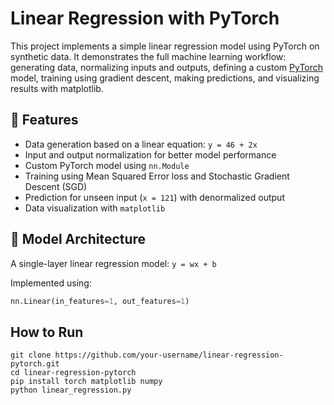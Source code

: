 # Linear Regression with PyTorch

This project implements a simple linear regression model using PyTorch on synthetic data. It demonstrates the full machine learning workflow: generating data, normalizing inputs and outputs, defining a custom [PyTorch](https://pytorch.org/) model, training using gradient descent, making predictions, and visualizing results with matplotlib.


## 📌 Features

- Data generation based on a linear equation: `y = 46 + 2x`
- Input and output normalization for better model performance
- Custom PyTorch model using `nn.Module`
- Training using Mean Squared Error loss and Stochastic Gradient Descent (SGD)
- Prediction for unseen input (`x = 121`) with denormalized output
- Data visualization with `matplotlib`

## 🧠 Model Architecture

A single-layer linear regression model: `y = wx + b`

Implemented using:
```python
nn.Linear(in_features=1, out_features=1)
```

## How to Run

```
git clone https://github.com/your-username/linear-regression-pytorch.git
cd linear-regression-pytorch
pip install torch matplotlib numpy
python linear_regression.py
```
